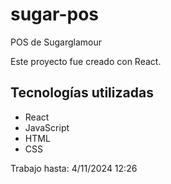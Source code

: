 # sugar-pos
POS de Sugarglamour

Este proyecto fue creado con React.

## Tecnologías utilizadas
- React
- JavaScript
- HTML
- CSS

Trabajo hasta: 4/11/2024 12:26